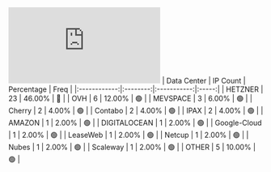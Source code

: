 ![Diagramm](https://github.com/obajay/StateSync-snapshots/blob/main/Projects/Comdex/1/README.md)
| Data Center | IP Count | Percentage | Freq |
|:------------:|:--------:|:-----------:|:-----:|
| HETZNER | 23 | 46.00% | 🔴 |
| OVH | 6 | 12.00% | 🟢 |
| MEVSPACE | 3 | 6.00% | 🟢 |
| Cherry | 2 | 4.00% | 🟢 |
| Contabo | 2 | 4.00% | 🟢 |
| IPAX | 2 | 4.00% | 🟢 |
| AMAZON | 1 | 2.00% | 🟢 |
| DIGITALOCEAN | 1 | 2.00% | 🟢 |
| Google-Cloud | 1 | 2.00% | 🟢 |
| LeaseWeb | 1 | 2.00% | 🟢 |
| Netcup | 1 | 2.00% | 🟢 |
| Nubes | 1 | 2.00% | 🟢 |
| Scaleway | 1 | 2.00% | 🟢 |
| OTHER | 5 | 10.00% | 🟢 |